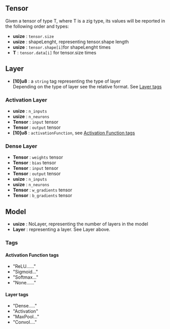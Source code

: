 
## Tensor
Given a tensor of type T, where T is a zig type, its values will be reported in the following order and types:

- **usize** : `tensor.size`
- **usize** : shapeLenght, representing tensor.shape length
- **usize** : `tensor.shape[i]`for shapeLenght times
- **T** : `tensor.data[i]` for tensor.size times

## Layer
- **[10]u8** :  a `string` tag representing the type of layer  
Depending on the type of layer see the relative format. See [Layer tags](#Layer-tags)

### Activation Layer  

- **usize** : `n_inputs`
- **usize** : `n_neurons`
- **Tensor** : `input` tensor
- **Tensor** : `output` tensor
- **[10]u8** : `activationFunction`, see [Activation Function tags](#Activation-Function-tags)

### Dense Layer
- **Tensor** : `weights` tensor
- **Tensor** : `bias` tensor
- **Tensor** : `input` tensor
- **Tensor** : `output` tensor
- **usize** : `n_inputs`
- **usize** : `n_neurons`
- **Tensor** : `w_gradients` tensor
- **Tensor** : `b_gradients` tensor

## Model
- **usize** : NoLayer, representing the number of layers in the model
- **Layer** : representing a layer. See Layer above.

### Tags
#### Activation Function tags
- "ReLU......"
- "Sigmoid..."
- "Softmax..."
- "None......"
#### Layer tags
- "Dense....."
- "Activation"
- "MaxPool..."
- "Convol...."



